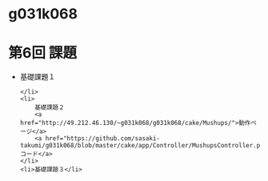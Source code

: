 g031k068
=======
第6回 課題
=======
<ul>
	<li>
		基礎課題１
		
	</li>
	<li>
		基礎課題２
		<a href="http://49.212.46.130/~g031k068/g031k068/cake/Mushups/">動作ページ</a>
		<a href="https://github.com/sasaki-takumi/g031k068/blob/master/cake/app/Controller/MushupsController.php">コード</a>
	</li>
	<li>基礎課題３</li>
</ul>